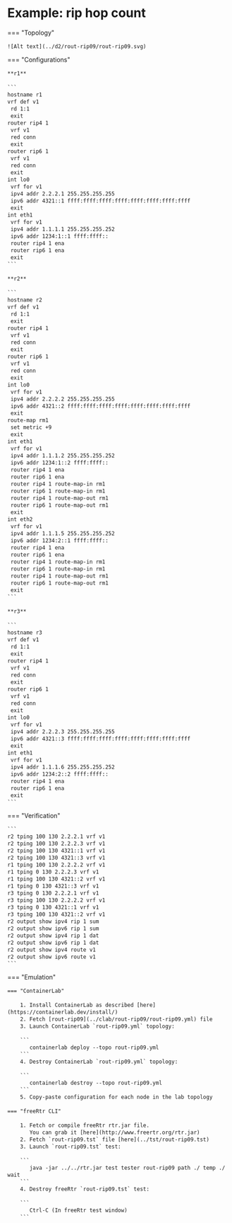 # Example: rip hop count

=== "Topology"

    ![Alt text](../d2/rout-rip09/rout-rip09.svg)

=== "Configurations"

    **r1**

    ```
    hostname r1
    vrf def v1
     rd 1:1
     exit
    router rip4 1
     vrf v1
     red conn
     exit
    router rip6 1
     vrf v1
     red conn
     exit
    int lo0
     vrf for v1
     ipv4 addr 2.2.2.1 255.255.255.255
     ipv6 addr 4321::1 ffff:ffff:ffff:ffff:ffff:ffff:ffff:ffff
     exit
    int eth1
     vrf for v1
     ipv4 addr 1.1.1.1 255.255.255.252
     ipv6 addr 1234:1::1 ffff:ffff::
     router rip4 1 ena
     router rip6 1 ena
     exit
    ```

    **r2**

    ```
    hostname r2
    vrf def v1
     rd 1:1
     exit
    router rip4 1
     vrf v1
     red conn
     exit
    router rip6 1
     vrf v1
     red conn
     exit
    int lo0
     vrf for v1
     ipv4 addr 2.2.2.2 255.255.255.255
     ipv6 addr 4321::2 ffff:ffff:ffff:ffff:ffff:ffff:ffff:ffff
     exit
    route-map rm1
     set metric +9
     exit
    int eth1
     vrf for v1
     ipv4 addr 1.1.1.2 255.255.255.252
     ipv6 addr 1234:1::2 ffff:ffff::
     router rip4 1 ena
     router rip6 1 ena
     router rip4 1 route-map-in rm1
     router rip6 1 route-map-in rm1
     router rip4 1 route-map-out rm1
     router rip6 1 route-map-out rm1
     exit
    int eth2
     vrf for v1
     ipv4 addr 1.1.1.5 255.255.255.252
     ipv6 addr 1234:2::1 ffff:ffff::
     router rip4 1 ena
     router rip6 1 ena
     router rip4 1 route-map-in rm1
     router rip6 1 route-map-in rm1
     router rip4 1 route-map-out rm1
     router rip6 1 route-map-out rm1
     exit
    ```

    **r3**

    ```
    hostname r3
    vrf def v1
     rd 1:1
     exit
    router rip4 1
     vrf v1
     red conn
     exit
    router rip6 1
     vrf v1
     red conn
     exit
    int lo0
     vrf for v1
     ipv4 addr 2.2.2.3 255.255.255.255
     ipv6 addr 4321::3 ffff:ffff:ffff:ffff:ffff:ffff:ffff:ffff
     exit
    int eth1
     vrf for v1
     ipv4 addr 1.1.1.6 255.255.255.252
     ipv6 addr 1234:2::2 ffff:ffff::
     router rip4 1 ena
     router rip6 1 ena
     exit
    ```

=== "Verification"

    ```
    r2 tping 100 130 2.2.2.1 vrf v1
    r2 tping 100 130 2.2.2.3 vrf v1
    r2 tping 100 130 4321::1 vrf v1
    r2 tping 100 130 4321::3 vrf v1
    r1 tping 100 130 2.2.2.2 vrf v1
    r1 tping 0 130 2.2.2.3 vrf v1
    r1 tping 100 130 4321::2 vrf v1
    r1 tping 0 130 4321::3 vrf v1
    r3 tping 0 130 2.2.2.1 vrf v1
    r3 tping 100 130 2.2.2.2 vrf v1
    r3 tping 0 130 4321::1 vrf v1
    r3 tping 100 130 4321::2 vrf v1
    r2 output show ipv4 rip 1 sum
    r2 output show ipv6 rip 1 sum
    r2 output show ipv4 rip 1 dat
    r2 output show ipv6 rip 1 dat
    r2 output show ipv4 route v1
    r2 output show ipv6 route v1
    ```

=== "Emulation"

    === "ContainerLab"

        1. Install ContainerLab as described [here](https://containerlab.dev/install/)  
        2. Fetch [rout-rip09](../clab/rout-rip09/rout-rip09.yml) file  
        3. Launch ContainerLab `rout-rip09.yml` topology:  

        ```
           containerlab deploy --topo rout-rip09.yml  
        ```
        4. Destroy ContainerLab `rout-rip09.yml` topology:  

        ```
           containerlab destroy --topo rout-rip09.yml  
        ```
        5. Copy-paste configuration for each node in the lab topology

    === "freeRtr CLI"

        1. Fetch or compile freeRtr rtr.jar file.  
           You can grab it [here](http://www.freertr.org/rtr.jar)  
        2. Fetch `rout-rip09.tst` file [here](../tst/rout-rip09.tst)  
        3. Launch `rout-rip09.tst` test:  

        ```
           java -jar ../../rtr.jar test tester rout-rip09 path ./ temp ./ wait
        ```
        4. Destroy freeRtr `rout-rip09.tst` test:  

        ```
           Ctrl-C (In freeRtr test window)
        ```

